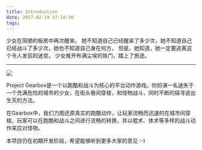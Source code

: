 ```yaml
---
title: Introduction
date: 2017-02-19 17:14:30
tags:
---
```



少女在简陋的板房中再次醒来。
她不知道自己已经醒来了多少次，她不知道自己已经战斗了多少次，她也不知道自己身在何方。
但是，她知道，她一定要逃离这个令人发狂的迷宫。
少女推开布满尘埃的铁门，踏上了旅途。

-----

![](/img/concept-0.jpg)

Project Gearbox是一个以跑酷和战斗为核心的平台动作游戏。你扮演一名迷失于一个充满危险的城市的少女，在街头巷间穿梭，和怪物战斗，同时不断的探寻逃出生天的方法。

在Gearbox中，我们力图还原真实的跑酷动作，让玩家流畅而迅速的在城市间穿梭。玩家可以在跑酷和战斗之间进行流畅的转换，并以棍术、体术等多样的战斗动作来应对怪物。

本项目仍在初期开发阶段，希望能够听到更多大家的意见 :-)